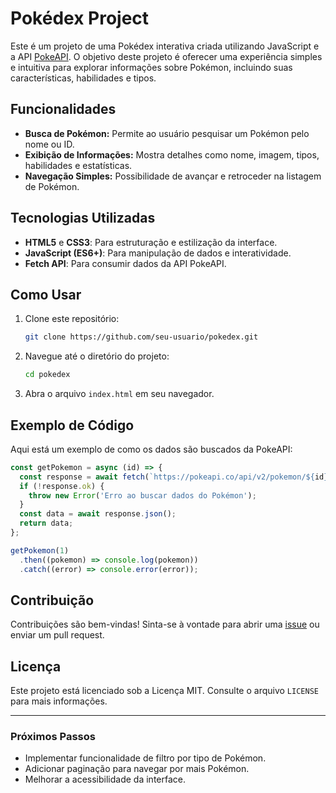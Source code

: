 # Pokédex Project

Este é um projeto de uma Pokédex interativa criada utilizando JavaScript e a API [PokeAPI](https://pokeapi.co/). O objetivo deste projeto é oferecer uma experiência simples e intuitiva para explorar informações sobre Pokémon, incluindo suas características, habilidades e tipos.

## Funcionalidades

- **Busca de Pokémon:** Permite ao usuário pesquisar um Pokémon pelo nome ou ID.
- **Exibição de Informações:** Mostra detalhes como nome, imagem, tipos, habilidades e estatísticas.
- **Navegação Simples:** Possibilidade de avançar e retroceder na listagem de Pokémon.

## Tecnologias Utilizadas

- **HTML5** e **CSS3**: Para estruturação e estilização da interface.
- **JavaScript (ES6+)**: Para manipulação de dados e interatividade.
- **Fetch API**: Para consumir dados da API PokeAPI.

## Como Usar

1. Clone este repositório:

   ```bash
   git clone https://github.com/seu-usuario/pokedex.git
   ```

2. Navegue até o diretório do projeto:

   ```bash
   cd pokedex
   ```

3. Abra o arquivo `index.html` em seu navegador.

## Exemplo de Código

Aqui está um exemplo de como os dados são buscados da PokeAPI:

```javascript
const getPokemon = async (id) => {
  const response = await fetch(`https://pokeapi.co/api/v2/pokemon/${id}`);
  if (!response.ok) {
    throw new Error('Erro ao buscar dados do Pokémon');
  }
  const data = await response.json();
  return data;
};

getPokemon(1)
  .then((pokemon) => console.log(pokemon))
  .catch((error) => console.error(error));
```

## Contribuição

Contribuições são bem-vindas! Sinta-se à vontade para abrir uma [issue](https://github.com/seu-usuario/pokedex/issues) ou enviar um pull request.

## Licença

Este projeto está licenciado sob a Licença MIT. Consulte o arquivo `LICENSE` para mais informações.

---

### Próximos Passos

- Implementar funcionalidade de filtro por tipo de Pokémon.
- Adicionar paginação para navegar por mais Pokémon.
- Melhorar a acessibilidade da interface.
